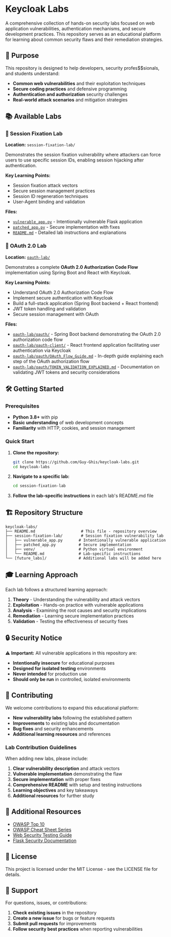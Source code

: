# Keycloak Labs

A comprehensive collection of hands-on security labs focused on web application vulnerabilities, authentication mechanisms, and secure development practices. This repository serves as an educational platform for learning about common security flaws and their remediation strategies.

## 🎯 Purpose

This repository is designed to help developers, security profes$$sionals, and students understand:

- **Common web vulnerabilities** and their exploitation techniques
- **Secure coding practices** and defensive programming
- **Authentication and authorization** security challenges
- **Real-world attack scenarios** and mitigation strategies

## 📚 Available Labs

### 🔐 Session Fixation Lab

**Location:** `session-fixation-lab/`

Demonstrates the session fixation vulnerability where attackers can force users to use specific session IDs, enabling session hijacking after authentication.

**Key Learning Points:**

- Session fixation attack vectors
- Secure session management practices
- Session ID regeneration techniques
- User-Agent binding and validation

**Files:**

- [`vulnerable_app.py`](session-fixation_lab/vulnerable_app.py:1) - Intentionally vulnerable Flask application
- [`patched_app.py`](session-fixation_lab/patched_app.py:1) - Secure implementation with fixes
- [`README.md`](session-fixation_lab/README.md:1) - Detailed lab instructions and explanations

### 🔐 OAuth 2.0 Lab

**Location:** [`oauth-lab/`](oauth-lab/README.md:1)

Demonstrates a complete **OAuth 2.0 Authorization Code Flow** implementation using Spring Boot and React with Keycloak.

**Key Learning Points:**

- Understand OAuth 2.0 Authorization Code Flow
- Implement secure authentication with Keycloak
- Build a full-stack application (Spring Boot backend + React frontend)
- JWT token handling and validation
- Secure session management with OAuth

**Files:**

- [`oauth-lab/oauth/`](oauth-lab/oauth/src/main/java/com/demo/oauth/OauthBackendApplication.java:1) - Spring Boot backend demonstrating the OAuth 2.0 authorization code flow
- [`oauth-lab/oauth-client/`](oauth-lab/oauth-client/src/App.tsx:1) - React frontend application facilitating user authentication via Keycloak
- [`oauth-lab/oauth/OAuth_Flow_Guide.md`](oauth-lab/oauth/OAuth_Flow_Guide.md:1) - In-depth guide explaining each step of the OAuth authorization flow
- [`oauth-lab/oauth/TOKEN_VALIDATION_EXPLAINED.md`](oauth-lab/oauth/TOKEN_VALIDATION_EXPLAINED.md:1) - Documentation on validating JWT tokens and security considerations

## 🛠️ Getting Started

### Prerequisites

- **Python 3.8+** with pip
- **Basic understanding** of web development concepts
- **Familiarity** with HTTP, cookies, and session management

### Quick Start

1. **Clone the repository:**

   ```bash
   git clone https://github.com/Guy-Ghis/keycloak-labs.git
   cd keycloak-labs
   ```

2. **Navigate to a specific lab:**

   ```bash
   cd session-fixation-lab
   ```

3. **Follow the lab-specific instructions** in each lab's README.md file

## 🏗️ Repository Structure

```plaintext
keycloak-labs/
├── README.md                    # This file - repository overview
├── session-fixation-lab/        # Session fixation vulnerability lab
│   ├── vulnerable_app.py       # Intentionally vulnerable application
│   ├── patched_app.py          # Secure implementation
│   ├── venv/                   # Python virtual environment
│   └── README.md               # Lab-specific instructions
└── [future_labs]/              # Additional labs will be added here
```

## 🎓 Learning Approach

Each lab follows a structured learning approach:

1. **Theory** - Understanding the vulnerability and attack vectors
2. **Exploitation** - Hands-on practice with vulnerable applications
3. **Analysis** - Examining the root causes and security implications
4. **Remediation** - Learning secure implementation practices
5. **Validation** - Testing the effectiveness of security fixes

## 🔒 Security Notice

⚠️ **Important:** All vulnerable applications in this repository are:

- **Intentionally insecure** for educational purposes
- **Designed for isolated testing** environments
- **Never intended** for production use
- **Should only be run** in controlled, isolated environments

## 🚀 Contributing

We welcome contributions to expand this educational platform:

- **New vulnerability labs** following the established pattern
- **Improvements** to existing labs and documentation
- **Bug fixes** and security enhancements
- **Additional learning resources** and references

### Lab Contribution Guidelines

When adding new labs, please include:

1. **Clear vulnerability description** and attack vectors
2. **Vulnerable implementation** demonstrating the flaw
3. **Secure implementation** with proper fixes
4. **Comprehensive README** with setup and testing instructions
5. **Learning objectives** and key takeaways
6. **Additional resources** for further study

## 📖 Additional Resources

- [OWASP Top 10](https://owasp.org/www-project-top-ten/)
- [OWASP Cheat Sheet Series](https://cheatsheetseries.owasp.org/)
- [Web Security Testing Guide](https://owasp.org/www-project-web-security-testing-guide/)
- [Flask Security Documentation](https://flask.palletsprojects.com/en/2.3.x/security/)

## 📄 License

This project is licensed under the MIT License - see the LICENSE file for details.

## 🤝 Support

For questions, issues, or contributions:

1. **Check existing issues** in the repository
2. **Create a new issue** for bugs or feature requests
3. **Submit pull requests** for improvements
4. **Follow security best practices** when reporting vulnerabilities
